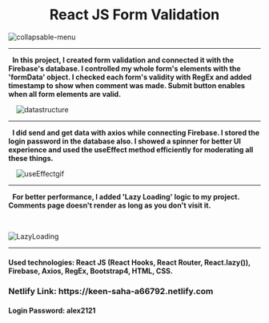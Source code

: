 <h1 style='text-align:center;'> React JS Form Validation </h1>

![collapsable-menu](https://user-images.githubusercontent.com/57728302/74435202-ecb6fa00-4e31-11ea-822b-8f21203eaa3c.gif)
<hr>

&nbsp;
<strong> In this project, I created form validation and connected it with the Firebase's database.  I controlled my whole form's elements with the 'formData' object.  I checked each form's validity with RegEx and added timestamp to show when comment was made. Submit button enables when all form elements are valid.</strong>


&nbsp;
&nbsp;
![datastructure](https://user-images.githubusercontent.com/57728302/71891317-5dbd1080-3114-11ea-9f5c-0e9298ec2eb3.PNG) 

<hr>
&nbsp;
<strong> I did send and get data with axios while connecting Firebase. I stored the login password in the database also. I showed a spinner for better UI experience and used the useEffect method efficiently for moderating all these things. </strong>


&nbsp;
&nbsp;
![useEffectgif](https://user-images.githubusercontent.com/57728302/71890937-66f9ad80-3113-11ea-9c47-4dcd893a0a1a.gif)

<hr>

&nbsp;
<strong> For better performance, I added 'Lazy Loading' logic to my project. Comments page doesn't render as long as you don't visit it.
  &nbsp;

</strong>
&nbsp;
&nbsp;

![LazyLoading](https://user-images.githubusercontent.com/57728302/71891144-eedfb780-3113-11ea-8e7f-546a3f5405a3.PNG)

<hr>
<h4><strong>Used technologies: </strong> React JS (React Hooks, React Router, React.lazy()), Firebase, Axios, RegEx, Bootstrap4, HTML, CSS.  </h4>
<h3>Netlify Link: https://keen-saha-a66792.netlify.com</h3>
<h4>Login Password: alex2121</h4>

